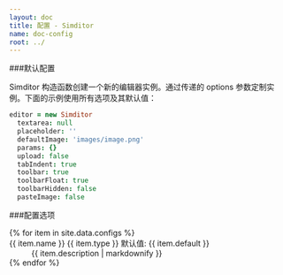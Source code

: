 ```yaml
---
layout: doc
title: 配置 - Simditor
name: doc-config
root: ../
---
```


###默认配置

Simditor 构造函数创建一个新的编辑器实例。通过传递的 options 参数定制实例。下面的示例使用所有选项及其默认值：

```coffee
editor = new Simditor
  textarea: null
  placeholder: ''
  defaultImage: 'images/image.png'
  params: {}
  upload: false
  tabIndent: true
  toolbar: true
  toolbarFloat: true
  toolbarHidden: false
  pasteImage: false
```

###配置选项

<dl class="doc-configs">
  {% for item in site.data.configs %}
    <dt id="anchor-{{ item.name }}">
      <!--<span class="icon fa fa-caret-down"></span>-->
      <span class="name">{{ item.name }}</span>
      <span class="type">{{ item.type }}</span>
      <span class="default">默认值: {{ item.default }}</span>
    </dt>
    <dd class="expand">
      {{ item.description | markdownify }}
    </dd>
  {% endfor %}
</dl>
